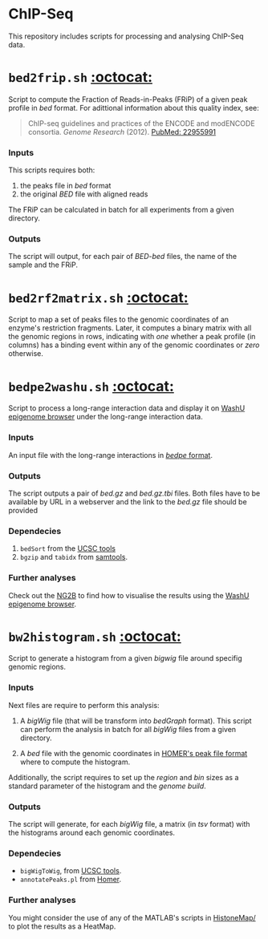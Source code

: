 ChIP-Seq
========

This repository includes scripts for processing and analysing ChIP-Seq data.


# `bed2frip.sh` [:octocat:](https://github.com/mscastillo/ChIP-Seq/blob/master/bed2frip.sh)
Script to compute the Fraction of Reads-in-Peaks (FRiP) of a given peak profile in *bed* format. For adittional information about this quality index, see:

> ChIP-seq guidelines and practices of the ENCODE and modENCODE consortia. *Genome Research* (2012). [PubMed: 22955991](http://www.ncbi.nlm.nih.gov/pubmed/22955991)

### Inputs

This scripts requires both:

1. the peaks file in *bed* format
2. the original *BED* file with aligned reads

The FRiP can be calculated in batch for all experiments from a given directory.

### Outputs

The script will output, for each pair of *BED*-*bed* files, the name of the sample and the FRiP.

# `bed2rf2matrix.sh` [:octocat:](https://github.com/mscastillo/ChIP-Seq/blob/master/bed2rf2matrix.sh)


Script to map a set of peaks files to the genomic coordinates of an enzyme's restriction fragments. Later, it computes a binary matrix with all the genomic regions in rows, indicating with *one* whether a peak profile (in columns) has a binding event within any of the genomic coordinates or *zero* otherwise.


# `bedpe2washu.sh` [:octocat:](https://github.com/mscastillo/ChIP-Seq/blob/master/bedpe2washu.sh)

Script to process a long-range interaction data and display it on [WashU epigenome browser](http://epigenomegateway.wustl.edu/browser/) under the long-range interaction data.

### Inputs

An input file with the long-range interactions in [*bedpe* format](http://bedtools.readthedocs.org/en/latest/content/general-usage.html#bedpe-format).

### Outputs

The script outputs a pair of *bed.gz* and *bed.gz.tbi* files. Both files have to be available by URL in a webserver and the link to the *bed.gz* file should be provided

### Dependecies

 1. `bedSort` from the [UCSC tools](http://hgdownload.cse.ucsc.edu/admin/exe/)
 2. `bgzip` and `tabidx` from [samtools](http://samtools.sourceforge.net/tabix.shtml).

### Further analyses

Check out the [NG2B](https://github.com/mscastillo/NG2B/blob/master/NG2B.md#how-to-visualize-long-range-chromosomal-interactions) to find how to visualise the results using the [WashU epigenome browser](http://epigenomegateway.wustl.edu/browser/).


# `bw2histogram.sh` [:octocat:](https://github.com/mscastillo/ChIP-Seq/blob/master/bw2histogram.sh)

Script to generate a histogram from a given *bigwig* file around specifig genomic regions.

### Inputs

Next files are require to perform this analysis:

1. A *bigWig* file (that will be transform into *bedGraph* format). This script can perform the analysis in batch for all *bigWig* files from a given directory.

2. A *bed* file with the genomic coordinates in [HOMER's peak file format](http://homer.salk.edu/homer/ngs/quantification.html) where to compute the histogram.

Additionally, the script requires to set up the *region* and *bin* sizes as a standard parameter of the histogram and the *genome build*.

### Outputs

The script will generate, for each *bigWig* file, a matrix (in *tsv* format) with the histograms around each genomic coordinates.

### Dependecies

- `bigWigToWig`, from [UCSC tools](http://hgdownload.cse.ucsc.edu/admin/exe/).
- `annotatePeaks.pl` from [Homer](http://homer.salk.edu/homer/ngs/annotation.html).

### Further analyses

You might consider the use of any of the  MATLAB's scripts in [HistoneMap/](https://github.com/mscastillo/ChIP-Seq/tree/master/HistoneMap) to plot the results as a HeatMap.
